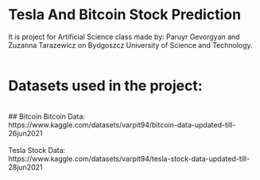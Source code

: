 # Tesla And Bitcoin Stock Prediction

It is project for Artificial Science class made by: Paruyr Gevorgyan and Zuzanna Tarazewicz on Bydgoszcz University of Science and Technology.<br />
<br />
# Datasets used in the project:<br />
<br />
## Bitcoin
Bitcoin Data:<br />
https://www.kaggle.com/datasets/varpit94/bitcoin-data-updated-till-26jun2021<br />
<br />
Tesla Stock Data:<br />
https://www.kaggle.com/datasets/varpit94/tesla-stock-data-updated-till-28jun2021<br />
